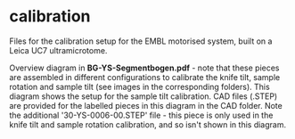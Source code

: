 # calibration

Files for the calibration setup for the EMBL motorised system, built on a Leica UC7 ultramicrotome.

Overview diagram in **BG-YS-Segmentbogen.pdf** - note that these pieces are assembled in different configurations to 
calibrate the knife tilt, sample rotation and sample tilt (see images in the corresponding folders). This diagram shows the 
setup for the sample tilt calibration. CAD files (.STEP) are provided for the labelled pieces in this diagram in the CAD folder.
Note the additional '30-YS-0006-00.STEP' file - this piece is only used in the knife tilt and sample rotation calibration, and so
isn't shown in this diagram.